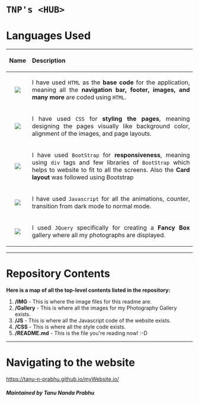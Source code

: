 #  `TNP's <HUB>`
  


# Languages Used



|<p align = "justify"> Name </p>|<p align = "justify"> Description </p> | 
| :---:   | :-: | 
| <img src = "https://img.shields.io/badge/HTML5-E34F26?style=for-the-badge&logo=html5&logoColor=white"> |<p align = "justify"> I have used `HTML` as the <b>base code</b> for the application, meaning all the <b>navigation bar, footer, images, and many more</b> are coded using `HTML`.</p> | 
| <img src = "https://img.shields.io/badge/CSS3-1572B6?style=for-the-badge&logo=css3&logoColor=white"> |<p align = "justify"> I have used `CSS` for <b>styling the pages</b>, meaning designing the pages visually like background color, alignment of the images, and page layouts.</p> | 
| <img src = "https://img.shields.io/badge/Bootstrap-563D7C?style=for-the-badge&logo=bootstrap&logoColor=white"> | <p align = "justify">I have used `BootStrap` for <b>responsiveness</b>, meaning using `div` tags and few libraries of `BootStrap` which helps to website to fit to all the screens. Also the <b>Card layout</b> was followed using Bootstrap</p> | 
| <img src = "https://img.shields.io/badge/JavaScript-F7DF1E?style=for-the-badge&logo=javascript&logoColor=black"> | <p align = "justify">I have used `Javascript` for all the animations, counter, transition from dark mode to normal mode.</p> | 
| <img src="https://img.shields.io/badge/jquery%20-%230769AD.svg?&style=for-the-badge&logo=jquery&logoColor=white"/> | <p align = "justify">I used `JQuery` specifically for creating a <b>Fancy Box</b> gallery where all my photographs are displayed.</p>


---





# Repository Contents
__Here is a map of all the top-level contents listed in the repository:__
1. __/IMG__ - This is where the image files for this readme are.
2. __/Gallery__ - This is where all the images for my Photography Gallery exists.
3. __/JS__ - This is where all the Javascript code of the website exists.
4. __/CSS__ - This is where all the style code exists.
4. __/README.md__ - This is the file you're reading now! :-D

---

# Navigating to the website

https://tanu-n-prabhu.github.io/myWebsite.io/



##### Maintained by ***Tanu Nanda Prabhu***

